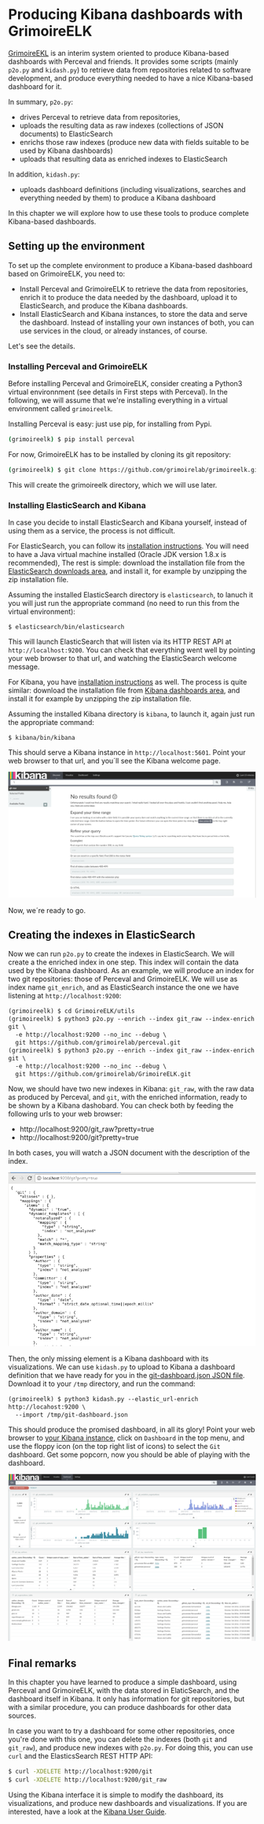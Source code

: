 # Producing Kibana dashboards with GrimoireELK

[GrimoireEKL](http://github.com/grimoirelab/GrimoireELK) is an interim system oriented to produce Kibana-based dashboards with Perceval and friends. It provides some scripts (mainly `p2o.py` and `kidash.py`) to retrieve data from repositories related to software development, and produce everything needed to have a nice Kibana-based dashboard for it.

In summary, `p2o.py`:

* drives Perceval to retrieve data from repositories,
* uploads the resulting data as raw indexes (collections of JSON documents) to ElasticSearch
* enrichs those raw indexes (produce new data with fields suitable to be used by Kibana dashboards)
* uploads that resulting data as enriched indexes to ElasticSearch

In addition, `kidash.py`:

* uploads dashboard definitions (including visualizations, searches and everything needed by them) to produce a Kibana dashboard

In this chapter we will explore how to use these tools to produce complete Kibana-based dashboards.

## Setting up the environment

To set up the complete environment to produce a Kibana-based dashboard based on GrimoireELK, you need to:

* Install Perceval and GrimoireELK to retrieve the data from repositories, enrich it to produce the data needed by the dashboard, upload it to ElasticSearch, and produce the Kibana dashboards.
* Install ElasticSearch and Kibana instances, to store the data and serve the dashboard. Instead of installing your own instances of both, you can use services in the cloud, or already instances, of course.

Let's see the details.

### Installing Perceval and GrimoireELK


Before installing Perceval and GrimoireELK, consider creating a Python3 virtual environnment (see details in First steps with Perceval). In the following, we will assume that we're installing everything in a virtual environment called `grimoireelk`.

Installing Perceval is easy: just use pip, for installing from Pypi.

```bash
(grimoireelk) $ pip install perceval
```

For now, GrimoireELK has to be installed by cloning its git repository:

```bash
(grimoireelk) $ git clone https://github.com/grimoirelab/grimoireelk.git
```

This will create the grimoireelk directory, which we will use later.

### Installing ElasticSearch and Kibana

In case you decide to install ElasticSearch and Kibana yourself, instead of using them as a service, the process is not difficult.

For ElasticSearch, you can follow its [installation instructions](https://www.elastic.co/guide/en/elasticsearch/reference/current/_installation.html). You will need to have a Java virtual machine installed (Oracle JDK version 1.8.x is recommended), The rest is simple: download the installation file from the [ElasticSearch downloads area](https://www.elastic.co/downloads/elasticsearch), and install it, for example by unzipping the zip installation file.

Assuming the installed ElasticSearch directory is `elasticsearch`, to lanuch it you will just run the appropriate command (no need to run this from the virtual environment):

```
$ elasticsearch/bin/elasticsearch
```

This will launch ElasticSearch that will listen via its HTTP REST API at `http://localhost:9200`. You can check that everything went well by pointing your web browser to that url, and watching the ElasticSearch welcome message.

For Kibana, you have [installation instructions](https://www.elastic.co/guide/en/kibana/current/setup.html) as well. The process is quite similar: download the installation file from [Kibana dashboards area](https://www.elastic.co/downloads/kibana), and install it for example by unzipping the zip installation file.

Assuming the installed Kibana directory is `kibana`, to launch it, again just run the appropriate command:

```
$ kibana/bin/kibana
```

This should serve a Kibana instance in `http://localhost:5601`. Point your web browser to that url, and you´ll see the Kibana welcome page.

![Kibana welcome page](kibana_welcome.png)

Now, we´re ready to go.

## Creating the indexes in ElasticSearch

Now we can run `p2o.py` to create the indexes in ElasticSearch. We will create a the enriched index in one step. This index will contain the data used by the Kibana dashboard. As an example, we will produce an index for two git repositories: those of Perceval and GrimoireELK. We will use as index name `git_enrich`, and as ElasticSearch instance the one we have listening at `http://localhost:9200`:

```
(grimoireelk) $ cd GrimoireELK/utils
(grimoireelk) $ python3 p2o.py --enrich --index git_raw --index-enrich git \
  -e http://localhost:9200 --no_inc --debug \
  git https://github.com/grimoirelab/perceval.git
(grimoireelk) $ python3 p2o.py --enrich --index git_raw --index-enrich git \
  -e http://localhost:9200 --no_inc --debug \
  git https://github.com/grimoirelab/GrimoireELK.git
```

Now, we should have two new indexes in Kibana: `git_raw`, with the raw data as produced by Perceval, and `git`, with the enriched information, ready to be shown by a Kibana dashobard. You can check both by feeding the following urls to your web browser:

* http://localhost:9200/git_raw?pretty=true
* http://localhost:9200/git?pretty=true

In both cases, you will watch a JSON document with the description of the index.

![](elasticsearch-index.png)

Then, the only missing element is a Kibana dashboard with its visualizations. We can use `kidash.py` to upload to Kibana a dashboard definition that we have ready for you in the [git-dashboard.json JSON file](https://raw.githubusercontent.com/jgbarah/GrimoireLab-training/master/grimoireelk/dashboards/git-dashboard.json). Download it to your `/tmp` directory, and run the command:

```
(grimoireelk) $ python3 kidash.py --elastic_url-enrich http://locahost:9200 \
  --import /tmp/git-dashboard.json
```

This should produce the promised dashboard, in all its glory! Point your web browser to [your Kibana instance](http://localhost:5601/), click on `Dashboard` in the top menu, and use the floppy icon (on the top right list of icons) to select the `Git` dashboard. Get some popcorn, now you should be able of playing with the dashboard.

![](kibana-dashboard.png)


## Final remarks

In this chapter you have learned to produce a simple dashboard, using Perceval and GrimoireELK, with the data stored in ElaticSearch, and the dashboard itself in Kibana. It only has information for git repositories, but with a similar procedure, you can produce dashboards for other data sources.

In case you want to try a dashboard for some other repositories, once you're done with this one, you can delete the indexes (both `git` and `git_raw`), and produce new indexes with `p2o.py`. For doing this, you can use `curl` and the ElasticsSearch REST HTTP API:

```bash
$ curl -XDELETE http://localhost:9200/git
$ curl -XDELETE http://localhost:9200/git_raw
```

Using the Kibana interface it is simple to modify the dashboard, its visualizations, and produce new dashboards and visualizations. If you are interested, have a look at the [Kibana User Guide](https://www.elastic.co/guide/en/kibana/current/).